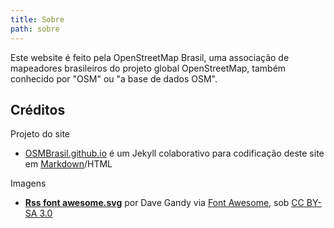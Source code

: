 ```yaml
---
title: Sobre
path: sobre
---
```


Este website é feito pela OpenStreetMap Brasil, uma associação de mapeadores brasileiros do projeto global OpenStreetMap, também conhecido por "OSM" ou "a base de dados OSM".

## Créditos

Projeto do site

- [OSMBrasil.github.io] é um Jekyll colaborativo para codificação deste site em [Markdown]/HTML

Imagens

- **[Rss font awesome.svg]** por Dave Gandy via [Font Awesome], sob [CC BY-SA 3.0]


[OSMBrasil.github.io]: https://github.com/OSMBrasil/OSMBrasil.github.io
[Markdown]: https://pt.wikipedia.org/wiki/Markdown
[Rss font awesome.svg]: https://commons.wikimedia.org/wiki/File:Rss_font_awesome.svg
[CC BY-SA 3.0]: https://creativecommons.org/licenses/by-sa/3.0/deed.pt_BR
[Font Awesome]: http://fortawesome.github.com/Font-Awesome
